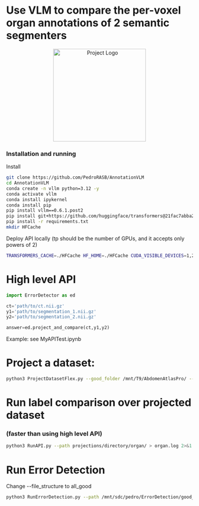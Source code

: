# Use VLM to compare the per-voxel organ annotations of 2 semantic segmenters

<p align="center">
  <img src="https://github.com/PedroRASB/Cerberus/blob/main/misc/Cerberus.png" alt="Project Logo" width="250"/>
</p>

### Installation and running

Install
```bash
git clone https://github.com/PedroRASB/AnnotationVLM
cd AnnotationVLM
conda create -n vllm python=3.12 -y
conda activate vllm
conda install ipykernel
conda install pip
pip install vllm==0.6.1.post2
pip install git+https://github.com/huggingface/transformers@21fac7abba2a37fae86106f87fcf9974fd1e3830
pip install -r requirements.txt
mkdir HFCache
```

Deploy API locally (tp should be the number of GPUs, and it accepts only powers of 2)
```bash
TRANSFORMERS_CACHE=./HFCache HF_HOME=./HFCache CUDA_VISIBLE_DEVICES=1,2,3,4 vllm serve "Qwen/Qwen2-VL-72B-Instruct-AWQ" --dtype=half --tensor-parallel-size 4 --limit-mm-per-prompt image=3 --gpu_memory_utilization 0.9 --port 8000
```

# High level API 
```python
import ErrorDetector as ed

ct='path/to/ct.nii.gz'
y1='path/to/segmentation_1.nii.gz'
y2='path/to/segmentation_2.nii.gz'

answer=ed.project_and_compare(ct,y1,y2)
```
Example: see MyAPITest.ipynb

# Project a dataset:
```bash
python3 ProjectDatasetFlex.py --good_folder /mnt/T9/AbdomenAtlasPro/ --bad_folder /mnt/sdc/pedro/JHH/nnUnetResultsBad/ --output_dir1 /projections/directory/ --num_processes 10 --file_list /mnt/sdc/pedro/ErrorDetection/ErrorLists/low_dice_benchmark_nnUnet_vs_JHH.txt
```

# Run label comparison over projected dataset 
### (faster than using high level API)

```bash
python3 RunAPI.py --path projections/directory/organ/ > organ.log 2>&1
```

# Run Error Detection

Change --file_structure to all_good

```bash
python3 RunErrorDetection.py --path /mnt/sdc/pedro/ErrorDetection/good_labels_beta_full/ --port 8000 --organ [kidneys] --file_structure auto --examples 0 --good_examples_pth /mnt/sdc/pedro/ErrorDetection/good_labels_beta_full/kidneys/ --bad_examples_pth /mnt/sdc/pedro/ErrorDetection/errors_nnUnet_full/kidneys/ > organ.log 2>&1
```
